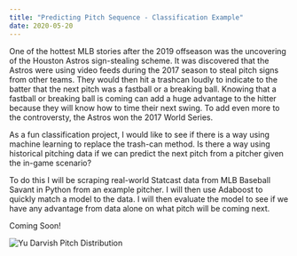```yaml
---
title: "Predicting Pitch Sequence - Classification Example"
date: 2020-05-20
---
```

One of the hottest MLB stories after the 2019 offseason was the uncovering of the Houston Astros sign-stealing scheme. It was discovered that the Astros were using video feeds during the 2017 season to steal pitch signs from other teams. They would then hit a trashcan loudly to indicate to the batter that the next pitch was a fastball or a breaking ball. Knowing that a fastball or breaking ball is coming can add a huge advantage to the hitter because they will know how to time their next swing. To add even more to the controversty, the Astros won the 2017 World Series. 

As a fun classification project, I would like to see if there is a way using machine learning to replace the trash-can method. Is there a way using historical pitching data if we can predict the next pitch from a pitcher given the in-game scenario?

To do this I will be scraping real-world Statcast data from MLB Baseball Savant in Python from an example pitcher. I will then use Adaboost to quickly match a model to the data. I will then evaluate the model to see if we have any advantage from data alone on what pitch will be coming next.

Coming Soon!

![](https://github.com/drodriguez910/my-blog/blob/master/_images/Yu_Pitch_Type.png?raw=true "Yu Darvish Pitch Distribution")
